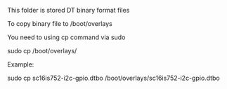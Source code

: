 This folder is stored DT binary format files


To copy binary file to /boot/overlays

You need to using cp command via sudo

sudo cp <our dtbo file> /boot/overlays/<our dtbo file>
  
Example:
  
  sudo cp sc16is752-i2c-gpio.dtbo /boot/overlays/sc16is752-i2c-gpio.dtbo
